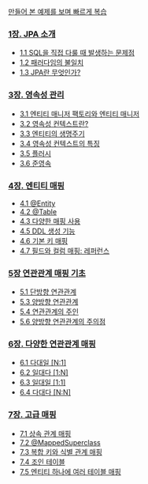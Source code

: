 [만들어 본 예제를 보며 빠르게 복습](https://github.com/sky7th/spring-data-jpa-shop)

### [1장. JPA 소개](./1장.md)
- [1.1 SQL을 직접 다룰 때 발생하는 문제점](./1장.md#11-SQL을-직접-다룰-때-발생하는-문제점)
- [1.2 패러다임의 불일치](./1장.md#12-패러다임의-불일치)
- [1.3 JPA란 무엇인가?](./1장.md#13-JPA란-무엇인가)

### [3장. 영속성 관리](./3장.md)
- [3.1 엔티티 매니저 팩토리와 엔티티 매니저](./3장.md#31-엔티티-매니저-팩토리와-엔티티-매니저)
- [3.2 영속성 컨텍스트란?](./3장.md#32-영속성-컨텍스트란)
- [3.3 엔티티의 생명주기](./3장.md#33-엔티티의-생명주기)
- [3.4 영속성 컨텍스트의 특징](./3장.md#34-영속성-컨텍스트의-특징)
- [3.5 플러시](./3장.md#35-플러시)
- [3.6 준영속](./3장.md#36-준영속)

### [4장. 엔티티 매핑](./4장.md)
- [4.1 @Entity](./4장.md#41-Entity)
- [4.2 @Table](./4장.md#42-Table)
- [4.3 다양한 매핑 사용](./4장.md#43-다양한-매핑-사용)
- [4.5 DDL 생성 기능](./4장.md#45-DDL-생성-기능)
- [4.6 기본 키 매핑](./4장.md#46-기본-키-매핑)
- [4.7 필드와 컬럼 매핑: 레퍼런스](./4장.md#47-필드와-컬럼-매핑-레퍼런스)

### [5장 연관관계 매핑 기초](./5장.md)
- [5.1 단방향 연관관계](./5장.md#51-단방향-연관관계)
- [5.3 양방향 연관관계](./5장.md#53-양방향-연관관계)
- [5.4 연관관계의 주인](./5장.md#54-연관관계의-주인)
- [5.6 양방향 연관관계의 주의점](./5장.md#56-양방향-연관관계의-주의점)

### [6장. 다양한 연관관계 매핑](./6장.md)
- [6.1 다대일 [N:1]](./6장.md#61-다대일-N1)
- [6.2 일대다 [1:N]](./6장.md#62-일대다-1N)
- [6.3 일대일 [1:1]](./6장.md#63-일대일-11)
- [6.4 다대다 [N:N]](./6장.md#64-다대다-NN)

### [7장. 고급 매핑](./7장.md)
- [7.1 상속 관계 매핑](./7장.md#71-상속-관계-매핑)
- [7.2 @MappedSuperclass](./7장.md#72-MappedSuperclass)
- [7.3 복합 키와 식별 관계 매핑](./7장.md#73-복합-키와-식별-관계-매핑)
- [7.4 조인 테이블](./7장.md#74-조인-테이블)
- [7.5 엔티티 하나에 여러 테이블 매핑](./7장.md#75-엔티티-하나에-여러-테이블-매핑)